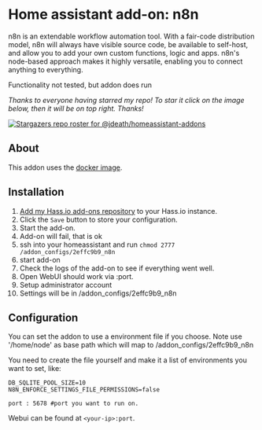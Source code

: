 # Home assistant add-on: n8n

n8n is an extendable workflow automation tool. With a fair-code distribution model, n8n will always have visible source code, be available to self-host, and allow you to add your own custom functions, logic and apps. n8n's node-based approach makes it highly versatile, enabling you to connect anything to everything.

Functionality not tested, but addon does run

_Thanks to everyone having starred my repo! To star it click on the image below, then it will be on top right. Thanks!_

[![Stargazers repo roster for @jdeath/homeassistant-addons](https://reporoster.com/stars/jdeath/homeassistant-addons)](https://github.com/jdeath/homeassistant-addons/stargazers)

## About

This addon uses the [docker image](https://github.com/n8n-io/n8n).

## Installation


1. [Add my Hass.io add-ons repository][repository] to your Hass.io instance.
1. Click the `Save` button to store your configuration.
1. Start the add-on.
1. Add-on will fail, that is ok
1. ssh into your homeassistant and run `chmod 2777 /addon_configs/2effc9b9_n8n`
1. start add-on
1. Check the logs of the add-on to see if everything went well.
1. Open WebUI should work via <your-ip>:port.
1. Setup administrator account
1. Settings will be in /addon_configs/2effc9b9_n8n
## Configuration

You can set the addon to use a environment file if you choose. Note use '/home/node' as base path which will map to /addon_configs/2effc9b9_n8n 

You need to create the file yourself and make it a list of environments you want to set, like:
```
DB_SQLITE_POOL_SIZE=10
N8N_ENFORCE_SETTINGS_FILE_PERMISSIONS=false
```

```
port : 5678 #port you want to run on.
```

Webui can be found at `<your-ip>:port`.

[repository]: https://github.com/jdeath/homeassistant-addons
